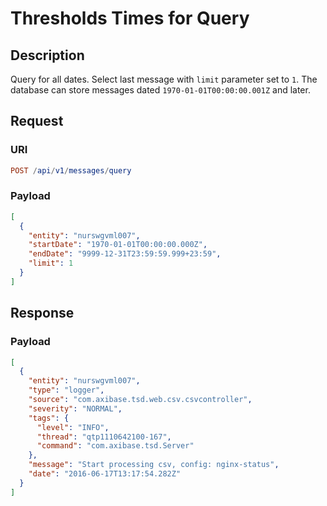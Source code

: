 # Thresholds Times for Query

## Description

Query for all dates. Select last message with `limit` parameter set to `1`. The database can store messages dated `1970-01-01T00:00:00.001Z` and later.

## Request

### URI

```elm
POST /api/v1/messages/query
```

### Payload

```json
[
  {
    "entity": "nurswgvml007",
    "startDate": "1970-01-01T00:00:00.000Z",
    "endDate": "9999-12-31T23:59:59.999+23:59",
    "limit": 1
  }
]
```

## Response

### Payload

```json
[
  {
    "entity": "nurswgvml007",
    "type": "logger",
    "source": "com.axibase.tsd.web.csv.csvcontroller",
    "severity": "NORMAL",
    "tags": {
      "level": "INFO",
      "thread": "qtp1110642100-167",
      "command": "com.axibase.tsd.Server"
    },
    "message": "Start processing csv, config: nginx-status",
    "date": "2016-06-17T13:17:54.282Z"
  }
]
```
